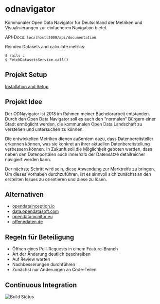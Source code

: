 # odnavigator
Kommunaler Open Data Navigator für Deutschland der Metriken und Visualisierungen zur einfacheren Navigation bietet.

API-Docs: ```localhost:3000/api/documentation```

Reindex Datasets and calculate metrics:
```shell
$ rails c
$ FetchDatasetsService.call()
```

## Projekt Setup
[Installation and Setup](https://github.com/jkimmeyer/odnavigator/blob/master/doc/install.md)

## Projekt Idee
Der ODNavigator ist 2018 im Rahmen meiner Bachelorarbeit entstanden. Durch den Open Data Navigator soll es auch den "normalen" Bürgern einer Stadt ermöglicht werden, die kommunalen Open Data Landschaft zu verstehen und untersuchen zu können.

Die entwickelten Metriken dienen außerdem dazu, dass Datenbereitsteller erkennen können, was sie konkret an ihrer aktuellen Datenbereitstellung verbessern können. In Zukunft soll die Möglichkeit geboten werden, dass neben den Datenportalen auch innerhalb der Datensätze detailreicher navigiert werden kann. 

Der nächste Schritt wird sein, diese Anwendung zur Marktreife zu bringen. Um dieses Vorhaben durchzuführen, ist es sinnvoll sich zunächst an den erstellten Issues zu orientieren und diese zu lösen.


## Alternativen
- [opendatainception.io](https://opendatainception.io)
- [data.opendatasoft.com](https://data.opendatasoft.com/pages/home/)
- [opendatamonitor.eu](https://www.opendatamonitor.eu)
- [offenedaten.de](https://www.offenedaten.de)

## Regeln für Beteiligung
- Öffnen eines Pull-Requests in einem Feature-Branch
- Art der Änderung deutlich beschreiben
- Auf Review warten
- Nachbesserungen durchführen
- Zunächst nur Änderungen an Code-Teilen

## Continuous Integration
![Build Status](https://travis-ci.com/jkimmeyer/odnavigator.svg?token=RNrpHhqDGiujTBgM6w2s&branch=master)
